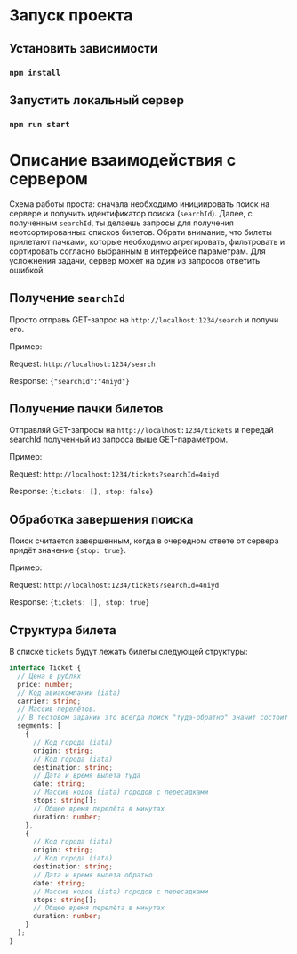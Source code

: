 # Запуск проекта

## Установить зависимости

### `npm install`

## Запустить локальный сервер

### `npm run start`

# Описание взаимодействия с сервером

Схема работы проста: сначала необходимо инициировать поиск на сервере и получить идентификатор поиска (`searchId`). Далее, с полученным `searchId`, ты делаешь запросы для получения неотсортированных списков билетов. Обрати внимание, что билеты прилетают пачками, которые необходимо агрегировать, фильтровать и сортировать согласно выбранным в интерфейсе параметрам. Для усложнения задачи, сервер может на один из запросов ответить ошибкой.

## Получение `searchId`

Просто отправь GET-запрос на `http://localhost:1234/search` и получи его.

Пример:

Request: `http://localhost:1234/search`

Response: `{"searchId":"4niyd"}`

## Получение пачки билетов

Отправляй GET-запросы на `http://localhost:1234/tickets` и передай searchId полученный из запроса выше GET-параметром.

Пример:

Request: `http://localhost:1234/tickets?searchId=4niyd`

Response: `{tickets: [], stop: false}`

## Обработка завершения поиска

Поиск считается завершенным, когда в очередном ответе от сервера придёт значение `{stop: true}`.

Пример:

Request: `http://localhost:1234/tickets?searchId=4niyd`

Response: `{tickets: [], stop: true}`

## Структура билета

В списке `tickets` будут лежать билеты следующей структуры:

```typescript
interface Ticket {
  // Цена в рублях
  price: number;
  // Код авиакомпании (iata)
  carrier: string;
  // Массив перелётов.
  // В тестовом задании это всегда поиск "туда-обратно" значит состоит из двух элементов
  segments: [
    {
      // Код города (iata)
      origin: string;
      // Код города (iata)
      destination: string;
      // Дата и время вылета туда
      date: string;
      // Массив кодов (iata) городов с пересадками
      stops: string[];
      // Общее время перелёта в минутах
      duration: number;
    },
    {
      // Код города (iata)
      origin: string;
      // Код города (iata)
      destination: string;
      // Дата и время вылета обратно
      date: string;
      // Массив кодов (iata) городов с пересадками
      stops: string[];
      // Общее время перелёта в минутах
      duration: number;
    }
  ];
}
```
